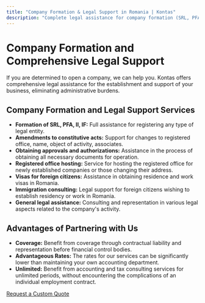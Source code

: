 ```yaml
---
title: "Company Formation & Legal Support in Romania | Kontas"
description: "Complete legal assistance for company formation (SRL, PFA, II), amendments to constitutive acts, permits, authorizations, and comprehensive legal support services in Romania."
---
```

<!-- Hreflang tags for SEO -->
<!--
<link rel="alternate" href="https://kontas.ro/en/services/company-formation/" hreflang="en-RO" />
<link rel="alternate" href="https://kontas.ro/servicii/infiintare-firma/" hreflang="ro-RO" />
<link rel="alternate" href="https://kontas.ro/en/services/company-formation/" hreflang="x-default" />
-->

# Company Formation and Comprehensive Legal Support

If you are determined to open a company, we can help you. Kontas offers comprehensive legal assistance for the establishment and support of your business, eliminating administrative burdens.

## Company Formation and Legal Support Services

*   **Formation of SRL, PFA, II, IF:** Full assistance for registering any type of legal entity.
*   **Amendments to constitutive acts:** Support for changes to registered office, name, object of activity, associates.
*   **Obtaining approvals and authorizations:** Assistance in the process of obtaining all necessary documents for operation.
*   **Registered office hosting:** Service for hosting the registered office for newly established companies or those changing their address.
*   **Visas for foreign citizens:** Assistance in obtaining residence and work visas in Romania.
*   **Immigration consulting:** Legal support for foreign citizens wishing to establish residency or work in Romania.
*   **General legal assistance:** Consulting and representation in various legal aspects related to the company's activity.

## Advantages of Partnering with Us

*   **Coverage:** Benefit from coverage through contractual liability and representation before financial control bodies.
*   **Advantageous Rates:** The rates for our services can be significantly lower than maintaining your own accounting department.
*   **Unlimited:** Benefit from accounting and tax consulting services for unlimited periods, without encountering the complications of an individual employment contract.

[Request a Custom Quote](/en/contact/)
